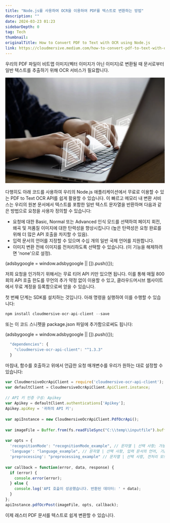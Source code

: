 ```yaml
---
title: "Node.js를 사용하여 OCR을 이용하여 PDF를 텍스트로 변환하는 방법"
description: ""
date: 2024-03-23 01:23
sidebarDepth: 0
tag: Tech
thumbnail:
originalTitle: How to Convert PDF to Text with OCR using Node.js
link: https://cloudmersive.medium.com/how-to-convert-pdf-to-text-with-ocr-using-node-js-cfb3630735fb
---
```


우리의 PDF 파일이 비트맵 이미지(벡터 이미지가 아닌 이미지)로 변환될 때 문서로부터 일반 텍스트를 추출하기 위해 OCR 서비스가 필요합니다.

![OCR를 사용하여 PDF를 텍스트로 변환하는 방법 이미지](./img/How-to-Convert-PDF-to-Text-with-OCR-using-Node.js_0.png)

다행히도 아래 코드를 사용하여 우리의 Node.js 애플리케이션에서 무료로 이용할 수 있는 PDF to Text OCR API를 쉽게 활용할 수 있습니다. 이 빠르고 메모리 내 변환 서비스는 우리의 원본 문서에서 텍스트를 포함한 일반 텍스트 문자열을 반환하며 다음과 같은 방법으로 요청을 사용자 정의할 수 있습니다:

- 요청에 대한 Basic, Normal 또는 Advanced 인식 모드를 선택하여 페이지 회전, 왜곡 및 저품질 이미지에 대한 탄력성을 향상시킵니다 (높은 탄력성은 요청 완료를 위해 더 많은 API 호출을 차지할 수 있음).
- 입력 문서의 언어를 지정할 수 있으며 수십 개의 일반 국제 언어를 지원합니다.
- 이미지 변환 전에 이미지를 전처리하도록 선택할 수 있습니다. (이 기능을 해제하려면 'none'으로 설정).

<!-- ui-log 수평형 -->

<ins class="adsbygoogle"
      style="display:block"
      data-ad-client="ca-pub-4877378276818686"
      data-ad-slot="9743150776"
      data-ad-format="auto"
      data-full-width-responsive="true"></ins>
<component is="script">
(adsbygoogle = window.adsbygoogle || []).push({});
</component>

저희 요청을 인가하기 위해서는 무료 티어 API 키만 있으면 됩니다. 이를 통해 매월 800회의 API 호출 한도를 무언의 추가 약정 없이 이용할 수 있고, 클라우드머시브 웹사이트에서 무료 계정을 등록함으로써 얻을 수 있습니다.

첫 번째 단계는 SDK를 설치하는 것입니다. 아래 명령을 실행하여 이를 수행할 수 있습니다:

```js
npm install cloudmersive-ocr-api-client --save
```

또는 이 코드 스니펫을 package.json 파일에 추가함으로써도 됩니다:

<!-- ui-log 수평형 -->

<ins class="adsbygoogle"
      style="display:block"
      data-ad-client="ca-pub-4877378276818686"
      data-ad-slot="9743150776"
      data-ad-format="auto"
      data-full-width-responsive="true"></ins>
<component is="script">
(adsbygoogle = window.adsbygoogle || []).push({});
</component>

```js
  "dependencies": {
    "cloudmersive-ocr-api-client": "^1.3.3"
  }
```

마침내, 함수를 호출하고 위에서 언급한 요청 매개변수를 우리가 원하는 대로 설정할 수 있습니다:

```js
var CloudmersiveOcrApiClient = require('cloudmersive-ocr-api-client');
var defaultClient = CloudmersiveOcrApiClient.ApiClient.instance;

// API 키 인증 구성: Apikey
var Apikey = defaultClient.authentications['Apikey'];
Apikey.apiKey = '귀하의 API 키';

var apiInstance = new CloudmersiveOcrApiClient.PdfOcrApi();

var imageFile = Buffer.from(fs.readFileSync("C:\\temp\\inputfile").buffer); // 파일 | OCR을 수행할 PDF 파일.

var opts = {
  'recognitionMode': "recognitionMode_example", // 문자열 | 선택 사항; 가능한 값은 'Basic'로 기본 인식을 제공하며 페이지 회전, 비스듬히 된 페이지 또는 저해상도 이미지에 내성이 없으며 페이지 당 1-2개의 API 호출을 사용합니다; 'Normal'은 매우 장애 허용성 OCR 인식을 제공하여 페이지 당 14-16개의 API 호출을 사용합니다; 그리고 'Advanced'는 가장 높은 품질과 가장 장애에 강거나 인식에 수행되는 페이지당 28-30개 API 호출을 사용합니다. 기본 인식 모드는 'Basic'입니다.
  'language': "language_example", // 문자열 | 선택 사항, 입력 문서의 언어, 기본값은 영어(ENG)입니다. 가능한 값은 ENG(영어), ARA(아랍어), ZHO(중국어-간체), ZHO-HANT(중국어-번체), ASM(아사미어), AFR(아프리칸스어), AMH(암하릭어), AZE(아제르바이잔어), AZE-CYRL(아제르바이잔어-키릴), BEL(벨라루스어), BEN(벵골어), BOD(티베트어), BOS(보스니아어), BUL(불가리아어), CAT(카탈로니아어; 발렌시아어), CEB(세부어), CES(체코어), CHR(체로키어), CYM(웨일스어), DAN(덴마크어), DEU(독일어), DZO(종카어), ELL(그리스어), ENM(고문/중세 영어), EPO(에스페란토), EST(에스토니아어), EUS(바스크어), FAS(페르시아어), FIN(핀란드어), FRA(프랑스어), FRK(프랑크어), FRM(중세 프랑스어), GLE(아일랜드어), GLG(갈리시아어), GRC(고대 그리스어), HAT(아이티어), HEB(히브리어), HIN(힌디어), HRV(크로아티아어), HUN(헝가리어), IKU(이눅티툭어), IND(인도네시아어), ISL(아이슬란드어), ITA(이탈리아어), ITA-OLD(옛날 - 이탈리아어), JAV(자바어), JPN(일본어), KAN(칸나다어), KAT(조지아어), KAT-OLD(옛날-조지아어), KAZ(카자흐어), KHM(중부 캄보디아어), KIR(키르기스어), KOR(한국어), KUR(쿠르드어), LAO(라오어), LAT(라틴어), LAV(라트비아어), LIT(리투아니아어), MAL(말라얄람어), MAR(마라티어), MKD(마케도니아어), MLT(몰타어), MSA(말레이어), MYA(버마어), NEP(네팔어), NLD(네덜란드어), NOR(노르웨이어), ORI(오리야어), PAN(펀자브어), POL(폴란드어), POR(포르투갈어), PUS(푸슛푸어), RON(루마니아어), RUS(러시아어), SAN(산스크리트어), SIN(싱할라어), SLK(슬로바키아어), SLV(슬로베니아어), SPA(스페인어), SPA-OLD(옛 스페인어), SQI(알바니아어), SRP(세르비아어), SRP-LAT(라틴 세르비아어), SWA(스와힐리어), SWE(스웨덴어), SYR(시리아어), TAM(타밀어), TEL(텔루구어), TGK(타지크어), TGL(타갈로그어), THA(태국어), TIR(티그리냐어), TUR(터키어), UIG(위구르어), UKR(우크라이나어), URD(우르도어), UZB(우즈베크어), UZB-CYR(키릴 우즈베크어), VIE(베트남어), YID(이디시어)
  'preprocessing': "preprocessing_example" // 문자열 | 선택 사항, 전처리 모드, 기본값은 'Auto'입니다. 가능한 값은 None(이미지의 전처리 없음) 및 Auto(OCR 적용 전 이미지 자동 향상; 이를 권장합니다).

var callback = function(error, data, response) {
  if (error) {
    console.error(error);
  } else {
    console.log('API 호출이 성공했습니다. 반환된 데이터: ' + data);
  }
};
apiInstance.pdfOcrPost(imageFile, opts, callback);
```

이제 래스터 PDF 문서를 텍스트로 쉽게 변환할 수 있습니다.

```

```
